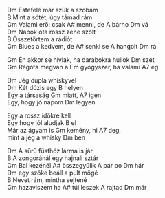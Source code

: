 Dm   Estefelé már szűk a szobám   
B Mint a sötét, úgy támad rám   
Gm Valami erő: csak A# menni, de A bárho  Dm vá   
Dm Napok óta rossz zene szólt   
B Összetörtem a rádiót   
Gm Blues a kedvem, de A# senki se A hangolt Dm rá   
   
Gm Én akkor se hívlak, ha darabokra hullok Dm szét   
Gm Régóta megvan a Em gyógyszer, ha valami A7 ég   
   
Dm  Jég dupla whiskyvel   
Dm  Két dózis egy B helyen   
Egy a társaság Gm miatt, A7 igen   
Egy, hogy jó napom Dm legyen   
                                              
Egy a rossz időkre kell   
Egy hogy jól aludjak B el   
Már az ágyam is Gm kemény, hi A7 deg,   
mint a jég a whisky Dm ben   
   
Dm A sűrű füsthöz lárma is jár   
B A zongoránál egy hajnali sztár   
Gm Bal kezénél A# összegyűlik A pár po Dm hár   
Dm egy szőke beáll a pult mögé   
B Nevet rám, mintha sejtené    
Gm hazaviszem ha A# túl leszek A rajtad  Dm már   
   
